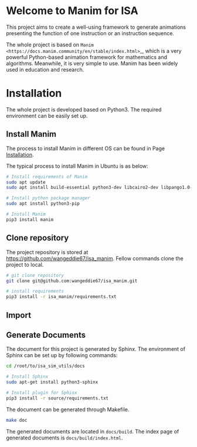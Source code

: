 # Welcome to Manim for ISA

This project aims to create a well-using framework to generate animations presenting the function 
of one instruction or an instruction sequence.

The whole project is based on `Manim <https://docs.manim.community/en/stable/index.html>`_, which is 
a very powerful Python-based animation framework for mathematics and algorithms. Meanwhile, it is 
very simple to use. Manim has been widely used in education and research. 

# Installation

The whole project is developed based on Python3. The required environment can be easily set up.

## Install Manim

The process to install Manim in different OS can be found in Page [Installation](https://docs.manim.community/en/stable/installation.html).

The typical process to install Manim in Ubuntu is as below:

``` bash
# Install requirements of Manim
sudo apt update
sudo apt install build-essential python3-dev libcairo2-dev libpango1.0-dev ffmpeg

# Install python package manager
sudo apt install python3-pip

# Install Manim
pip3 install manim
```

## Clone repository

The project repository is stored at https://github.com/wangeddie67/isa_manim. Fellow commands 
clone the project to local.

```bash
# git clone repository
git clone git@github.com:wangeddie67/isa_manim.git

# install requirements
pip3 install -r isa_manim/requirements.txt
```

## Import

## Generate Documents

The document for this project is generated by Sphinx. The environment of Sphinx can be set up by 
following commands:

``` bash
cd /root/to/isa_sim_utils/docs

# Install Sphinx
sudo apt-get install python3-sphinx

# Install plugin for Sphinx
pip3 install -r source/requirements.txt
```

The document can be generated through Makefile.

```bash
make doc
```

The generated documents are located in `docs/build`. The index page of generated documents is 
`docs/build/index.html`.
